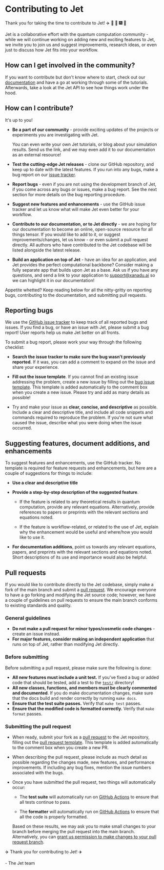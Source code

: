 # Contributing to Jet

Thank you for taking the time to contribute to Jet!
:airplane: :confetti_ball: :tada: :fireworks: :balloon:

Jet is a collaborative effort with the quantum computation community - while we
will continue working on adding new and exciting features to Jet, we invite you
to join us and suggest improvements, research ideas, or even just to discuss how
Jet fits into your workflow.

## How can I get involved in the community?

If you want to contribute but don't know where to start, check out our
[documentation](https://quantum-jet.readthedocs.io) and have a go at working
through some of the tutorials.  Afterwards, take a look at the Jet API to see
how things work under the hood.

## How can I contribute?

It's up to you!

* **Be a part of our community** - provide exciting updates of the projects or
  experiments you are investigating with Jet.

  You can even write your own Jet tutorials, or blog about your simulation results.
  Send us the link, and we may even add it to our documentation as an external
  resource!

* **Test the cutting-edge Jet releases** - clone our GitHub repository, and keep
  up to date with the latest features. If you run into any bugs, make a bug
  report on our [issue tracker](https://github.com/XanaduAI/jet/issues).

* **Report bugs** - even if you are not using the development branch of Jet, if
  you come across any bugs or issues, make a bug report. See the next section
  for more details on the bug reporting procedure.

* **Suggest new features and enhancements** - use the GitHub issue tracker and
  let us know what will make Jet even better for your workflow.

* **Contribute to our documentation, or to Jet directly** - we are hoping for
  our documentation to become an online, open-source resource for all things
  tensor. If you would like to add to it, or suggest improvements/changes, let
  us know - or even submit a pull request directly. All authors who have
  contributed to the Jet codebase will be listed alongside the latest release.

* **Build an application on top of Jet** - have an idea for an application, and
  Jet provides the perfect computational backbone? Consider making a fully
  separate app that builds upon Jet as a base. Ask us if you have any questions,
  and send a link to your application to support@xanadu.ai so we can highlight
  it in our documentation!

Appetite whetted? Keep reading below for all the nitty-gritty on reporting bugs,
contributing to the documentation, and submitting pull requests.

## Reporting bugs

We use the [GitHub issue tracker](https://github.com/XanaduAI/jet/issues) to
keep track of all reported bugs and issues. If you find a bug, or have an issue
with Jet, please submit a bug report! User reports help us make Jet better on
all fronts.

To submit a bug report, please work your way through the following checklist:

* **Search the issue tracker to make sure the bug wasn't previously reported**.
  If it was, you can add a comment to expand on the issue and share your
  experience.

* **Fill out the issue template**. If you cannot find an existing issue
  addressing the problem, create a new issue by filling out the
  [bug issue template](./ISSUE_TEMPLATE/bug-report.md). This template is added
  automatically to the comment box when you create a new issue. Please try and
  add as many details as possible!

* Try and make your issue as **clear, concise, and descriptive** as possible.
  Include a clear and descriptive title, and include all code snippets and
  commands required to reproduce the problem. If you're not sure what caused the
  issue, describe what you were doing when the issue occurred.

## Suggesting features, document additions, and enhancements

To suggest features and enhancements, use the GitHub tracker.  No template is
required for feature requests and enhancements, but here are a couple of
suggestions for things to include:

* **Use a clear and descriptive title**
* **Provide a step-by-step description of the suggested feature**.

  - If the feature is related to any theoretical results in quantum computation,
    provide any relevant equations. Alternatively, provide references to
    papers or preprints with the relevant sections and equations noted.

  - If the feature is workflow-related, or related to the use of Jet, explain
    why the enhancement would be useful and where/how you would like to use it.

* **For documentation additions**, point us towards any relevant equations,
    papers, and preprints with the relevant sections and equations noted. Short
    descriptions of its use and importance would also be helpful.

## Pull requests

If you would like to contribute directly to the Jet codebase, simply make a
fork of the main branch and submit a
[pull request](https://help.github.com/articles/about-pull-requests). We
encourage everyone to have a go forking and modifying the Jet source code;
however, we have a couple of guidelines on pull requests to ensure the main
branch conforms to existing standards and quality.

### General guidelines

* **Do not make a pull request for minor typos/cosmetic code changes** - create
  an issue instead.
* **For major features, consider making an independent application** that runs
  on top of Jet, rather than modifying Jet directly.

### Before submitting

Before submitting a pull request, please make sure the following is done:

* **All new features must include a unit test.** If you've fixed a bug or added
  code that should be tested, add a test to the [`test/`](test/) directory!
* **All new classes, functions, and members must be clearly commented and documented**.
  If you do make documentation changes, make sure that the docs build and render
  correctly by running `make docs`.
* **Ensure that the test suite passes.**  Verify that `make test` passes.
* **Ensure that the modified code is formatted correctly.**  Verify that
  `make format` passes.

### Submitting the pull request
* When ready, submit your fork as a
  [pull request](https://help.github.com/articles/about-pull-requests) to the
  Jet repository, filling out the
  [pull request template](./PULL_REQUEST_TEMPLATE.md). This template is added
  automatically to the comment box when you create a new PR.

* When describing the pull request, please include as much detail as possible
  regarding the changes made, new features, and performance improvements. If
  including any bug fixes, mention the issue numbers associated with the bugs.

* Once you have submitted the pull request, two things will automatically occur:

  - The **test suite** will automatically run on
    [GitHub Actions](https://github.com/XanaduAI/jet/actions) to ensure
    that all tests continue to pass.

  - The **formatter** will automatically run on
    [GitHub Actions](https://github.com/XanaduAI/jet/actions) to ensure
    that all the code is properly formatted.

  Based on these results, we may ask you to make small changes to your branch
  before merging the pull request into the main branch. Alternatively, you can
  [grant us permission to make changes to your pull request branch](https://help.github.com/articles/allowing-changes-to-a-pull-request-branch-created-from-a-fork/).

:airplane: Thank you for contributing to Jet! :airplane:

\- The Jet team